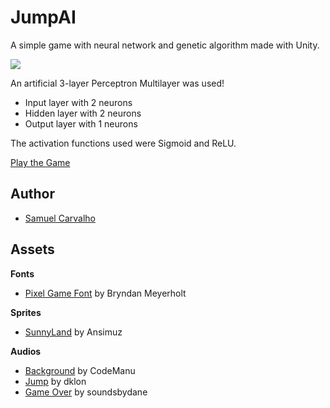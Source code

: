 # JumpAI

A simple game with neural network and genetic algorithm made with Unity.

![](game.gif)

An artificial 3-layer Perceptron Multilayer was used!

- Input layer with 2 neurons
- Hidden layer with 2 neurons
- Output layer with 1 neurons

The activation functions used were Sigmoid and ReLU.

[Play the Game](https://samuelncarvalho.github.io/JumpAI/)

## Author ##
- [Samuel Carvalho](https://github.com/SamuelNCarvalho)

## Assets ##

**Fonts**
- [Pixel Game Font](https://www.dafont.com/pt/pixelgamefont.font) by Bryndan Meyerholt

**Sprites**
- [SunnyLand](https://ansimuz.itch.io/sunny-land-pixel-game-art) by Ansimuz

**Audios**
- [Background](https://opengameart.org/content/platformer-game-music-pack) by CodeManu
- [Jump](https://opengameart.org/content/platformer-jumping-sounds) by dklon
- [Game Over](https://soundsbydane.itch.io/8-bit-sound-pack) by soundsbydane
